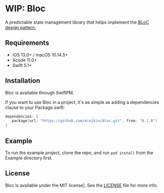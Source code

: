 # WIP: Bloc

A predictable state management library that helps implement the <a href="https://youtu.be/PLHln7wHgPE" target="_blank">BLoC design pattern.</a>

## Requirements

- iOS 13.0+ / macOS 10.14.5+
- Xcode 11.0+
- Swift 5.1+

## Installation

Bloc is available through SwiftPM.

If you want to use Bloc in a project, it's as simple as adding a dependencies clause to your Package.swift:

```swift
dependencies: [
  .package(url: "https://github.com/minikin/bloc.git", from: "0.1.0")
]
```

## Example

To run the example project, clone the repo, and run `pod install` from the Example directory first.

## License

Bloc is available under the MIT license]. See the [LICENSE](https://github.com/minikin/bloc/blob/develop/LICENSE) file for more info.
